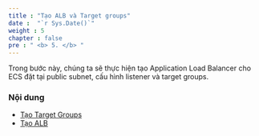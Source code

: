 ```yaml
---
title : "Tạo ALB và Target groups"
date :  "`r Sys.Date()`" 
weight : 5 
chapter : false
pre : " <b> 5. </b> "
---
```


Trong bước này, chúng ta sẽ thực hiện tạo Application Load Balancer cho ECS đặt tại public subnet, cấu hình listener và target groups.

### Nội dung
  - [Tạo Target Groups](5.1-create-target-groups/) 
  - [Tạo ALB](5.2-create-alb/)

